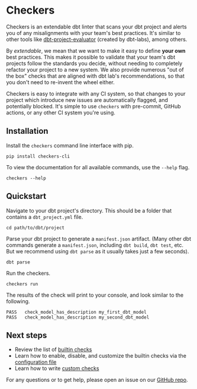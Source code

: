 # Checkers

Checkers is an extendable dbt linter that scans your dbt project and alerts you of any misalignments with your team's best practices. It's similar to other tools like [dbt-project-evaluator](https://github.com/dbt-labs/dbt-project-evaluator/tree/main) (created by dbt-labs), among others.

By _extendable_, we mean that we want to make it easy to define **your own** best practices. This makes it possible to validate that your team's dbt projects follow the standards you decide, without needing to completely refactor your project to a new system. We also provide numerous "out of the box" checks that are aligned with dbt lab's recommendations, so that you don't need to re-invent the wheel either.

Checkers is easy to integrate with any CI system, so that changes to your project which introduce new issues are automatically flagged, and potentially blocked. It's simple to use `checkers` with pre-commit, GitHub actions, or any other CI system you're using.

## Installation

Install the `checkers` command line interface with pip.

```
pip install checkers-cli
```

To view the documentation for all available commands, use the `--help` flag.

```
checkers --help
```

## Quickstart

Navigate to your dbt project's directory. This should be a folder that contains a `dbt_project.yml` file.

```
cd path/to/dbt/project
```


Parse your dbt project to generate a `manifest.json` artifact. (Many other dbt commands generate a `manifest.json`, including `dbt build`, `dbt test`, etc. But we recommend using `dbt parse` as it usually takes just a few seconds).

```
dbt parse
```

Run the checkers.

```
checkers run
```

The results of the check will print to your console, and look similar to the following.

```
PASS   check_model_has_description my_first_dbt_model
PASS   check_model_has_description my_second_dbt_model
```

## Next steps

- Review the list of [builtin checks](/docs/checks/check_model_has_description)
- Learn how to enable, disable, and customize the builtin checks via the [configuration file](/docs/configuration)
- Learn how to write [custom checks](/docs/custom_checks)

For any questions or to get help, please open an issue on our [GitHub repo](https://github.com/checkers-dev/checkers).
